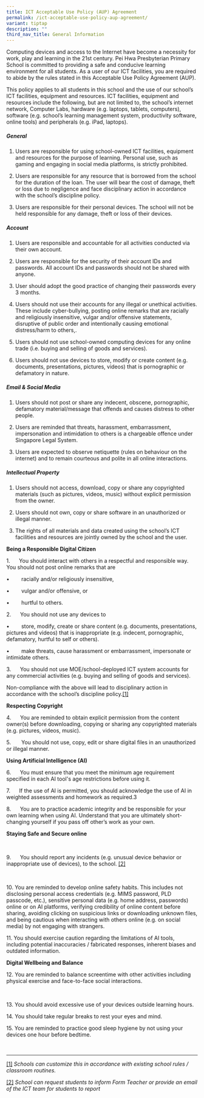 ```yaml
---
title: ICT Acceptable Use Policy (AUP) Agreement
permalink: /ict-acceptable-use-policy-aup-agreement/
variant: tiptap
description: ""
third_nav_title: General Information
---
```

<p>Computing devices and access to the Internet have become a necessity for
work, play and learning in the 21st century. Pei Hwa Presbyterian Primary
School is committed to providing a safe and conducive learning environment
for all students. As a user of our ICT facilities, you are required to
abide by the rules stated in this Acceptable Use Policy Agreement (AUP).</p>
<p>This policy applies to all students in this school and the use of our
school’s ICT facilities, equipment and resources. ICT facilities, equipment
and resources include the following, but are not limited to, the school’s
internet network, Computer Labs, hardware (e.g. laptops, tablets, computers),
software (e.g. school’s learning management system, productivity software,
online tools) and peripherals (e.g. iPad, laptops).</p>
<h5>General</h5>
<ol data-tight="true" class="tight">
<li>
<p>Users are responsible for using school-owned ICT facilities, equipment
and resources for the purpose of learning. Personal use, such as gaming
and engaging in social media platforms, is strictly prohibited.</p>
</li>
<li>
<p>Users are responsible for any resource that is borrowed from the school
for the duration of the loan. The user will bear the cost of damage, theft
or loss due to negligence and face disciplinary action in accordance with
the school’s discipline policy.</p>
</li>
<li>
<p>Users are responsible for their personal devices. The school will not
be held responsible for any damage, theft or loss of their devices.</p>
<p></p>
</li>
</ol>
<h5>Account</h5>
<ol data-tight="true" class="tight">
<li>
<p>Users are responsible and accountable for all activities conducted via
their own account.</p>
</li>
<li>
<p>Users are responsible for the security of their account IDs and passwords.
All account IDs and passwords should not be shared with anyone.</p>
</li>
<li>
<p>User should adopt the good practice of changing their passwords every
3 months.</p>
</li>
<li>
<p>Users should not use their accounts for any illegal or unethical activities.
These include cyber-bullying, posting online remarks that are racially
and religiously insensitive, vulgar and/or offensive statements, disruptive
of public order and intentionally causing emotional distress/harm to others,.</p>
</li>
<li>
<p>Users should not use school-owned computing devices for any online trade
(i.e. buying and selling of goods and services).</p>
</li>
<li>
<p>Users should not use devices to store, modify or create content (e.g.
documents, presentations, pictures, videos) that is pornographic or defamatory
in nature.</p>
</li>
</ol>
<h5>Email &amp; Social Media</h5>
<ol data-tight="true" class="tight">
<li>
<p>Users should not post or share any indecent, obscene, pornographic, defamatory
material/message that offends and causes distress to other people.</p>
</li>
<li>
<p>Users are reminded that threats, harassment, embarrassment, impersonation
and intimidation to others is a chargeable offence under Singapore Legal
System.</p>
</li>
<li>
<p>Users are expected to observe netiquette (rules on behaviour on the internet)
and to remain courteous and polite in all online interactions.</p>
</li>
</ol>
<h5>Intellectual Property</h5>
<ol data-tight="true" class="tight">
<li>
<p>Users should not access, download, copy or share any copyrighted materials
(such as pictures, videos, music) without explicit permission from the
owner.</p>
</li>
<li>
<p>Users should not own, copy or share software in an unauthorized or illegal
manner.</p>
</li>
<li>
<p>The rights of all materials and data created using the school’s ICT facilities
and resources are jointly owned by the school and the user.</p>
<p></p>
</li>
</ol>
<p><strong>Being a Responsible Digital Citizen</strong>
</p>
<p>1.&nbsp;&nbsp;&nbsp;&nbsp;&nbsp; You should interact with others in a
respectful and responsible way. You should not post online remarks that
are</p>
<p>•&nbsp;&nbsp;&nbsp;&nbsp;&nbsp;&nbsp;&nbsp; racially and/or religiously
insensitive,</p>
<p>•&nbsp;&nbsp;&nbsp;&nbsp;&nbsp;&nbsp;&nbsp; vulgar and/or offensive, or</p>
<p>•&nbsp;&nbsp;&nbsp;&nbsp;&nbsp;&nbsp;&nbsp; hurtful to others.</p>
<p>2.&nbsp;&nbsp;&nbsp;&nbsp;&nbsp; You should not use any devices to</p>
<p>•&nbsp;&nbsp;&nbsp;&nbsp;&nbsp;&nbsp;&nbsp; store, modify, create or share
content (e.g. documents, presentations, pictures and videos) that is inappropriate
(e.g. indecent, pornographic, defamatory, hurtful to self or others).</p>
<p>•&nbsp;&nbsp;&nbsp;&nbsp;&nbsp;&nbsp;&nbsp; make threats, cause harassment
or embarrassment, impersonate or intimidate others.</p>
<p>3.&nbsp;&nbsp;&nbsp;&nbsp;&nbsp; You should not use MOE/school-deployed
ICT system accounts for any commercial activities (e.g. buying and selling
of goods and services).</p>
<p>Non-compliance with the above will lead to disciplinary action in accordance
with the school’s discipline policy.<a href="#_ftn1" rel="noopener noreferrer nofollow" target="_blank">[1]</a>
</p>
<p><strong>Respecting Copyright</strong>
</p>
<p>4.&nbsp;&nbsp;&nbsp;&nbsp;&nbsp; You are reminded to obtain explicit permission
from the content owner(s) before downloading, copying or sharing any copyrighted
materials (e.g. pictures, videos, music).</p>
<p>5.&nbsp;&nbsp;&nbsp;&nbsp;&nbsp; &nbsp;You should not use, copy, edit
or share digital files in an unauthorized or illegal manner.</p>
<p><strong>Using Artificial Intelligence (AI)</strong>
</p>
<p>6.&nbsp;&nbsp;&nbsp;&nbsp;&nbsp; You must ensure that you meet the minimum
age requirement specified in each AI tool's age restrictions before using
it.</p>
<p>7.&nbsp;&nbsp;&nbsp;&nbsp;&nbsp; If the use of AI is permitted, you should
acknowledge the use of AI in weighted assessments and homework as required.3</p>
<p>8.&nbsp;&nbsp;&nbsp;&nbsp;&nbsp; You are to practice academic integrity
and be responsible for your own learning when using AI. Understand that
you are ultimately short-changing yourself if you pass off other’s work
as your own.</p>
<p><strong>Staying Safe and Secure online</strong>
</p>
<p><strong>&nbsp;</strong>
</p>
<p>9.&nbsp;&nbsp;&nbsp;&nbsp;&nbsp; You should report any incidents (e.g.
unusual device behavior or inappropriate use of devices), to the school.
<a href="#_ftn2" rel="noopener noreferrer nofollow" target="_blank">[2]</a>
</p>
<p>&nbsp;</p>
<p>10. You are reminded to develop online safety habits. This includes not
disclosing personal access credentials (e.g. MIMS password, PLD passcode,
etc.), sensitive personal data (e.g. home address, passwords) online or
on AI platforms, verifying credibility of online content before sharing,
avoiding clicking on suspicious links or downloading unknown files, and
being cautious when interacting with others online (e.g. on social media)
by not engaging with strangers.</p>
<p>11. You should exercise caution regarding the limitations of AI tools,
including potential inaccuracies / fabricated responses, inherent biases
and outdated information.</p>
<p><strong>Digital Wellbeing and Balance</strong>
</p>
<p>12. You are reminded to balance screentime with other activities including
physical exercise and face-to-face social interactions.</p>
<p>&nbsp;</p>
<p>13. You should avoid excessive use of your devices outside learning hours.</p>
<p>14. You should take regular breaks to rest your eyes and mind.</p>
<p>15. You are reminded to practice good sleep hygiene by not using your
devices one hour before bedtime.</p>
<p>
<br>
</p>
<hr>
<p><a href="#_ftnref1" rel="noopener noreferrer nofollow" target="_blank">[1]</a>  <em>Schools can customize this in accordance with existing school rules / classroom routines.</em>
</p>
<p><a href="#_ftnref2" rel="noopener noreferrer nofollow" target="_blank">[2]</a>  <em>School can request students to inform Form Teacher or provide an email of the ICT team for students to report</em>
</p>
<p></p>